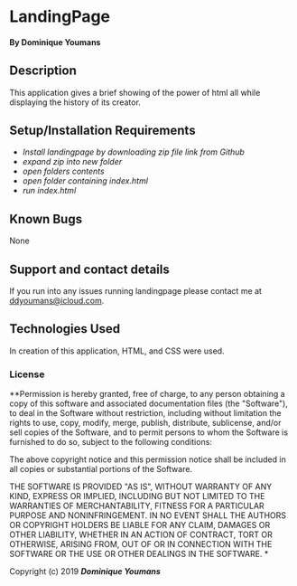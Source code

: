 # LandingPage

#### By **Dominique Youmans**

## Description

This application gives a brief showing of the power of html all while displaying the history of its creator.




## Setup/Installation Requirements


* _Install landingpage by downloading zip file link from Github_
* _expand zip into new folder_
* _open folders contents_
* _open folder containing index.html_
* _run index.html_




## Known Bugs

None

## Support and contact details

If you run into any issues running landingpage please contact me at ddyoumans@icloud.com.

## Technologies Used

In creation of this application, HTML, and CSS were used.

### License

**Permission is hereby granted, free of charge, to any person obtaining a copy of this software and associated documentation files (the "Software"), to deal in the Software without restriction, including without limitation the rights to use, copy, modify, merge, publish, distribute, sublicense, and/or sell copies of the Software, and to permit persons to whom the Software is furnished to do so, subject to the following conditions:

The above copyright notice and this permission notice shall be included in all copies or substantial portions of the Software.

THE SOFTWARE IS PROVIDED "AS IS", WITHOUT WARRANTY OF ANY KIND, EXPRESS OR IMPLIED, INCLUDING BUT NOT LIMITED TO THE WARRANTIES OF MERCHANTABILITY, FITNESS FOR A PARTICULAR PURPOSE AND NONINFRINGEMENT. IN NO EVENT SHALL THE AUTHORS OR COPYRIGHT HOLDERS BE LIABLE FOR ANY CLAIM, DAMAGES OR OTHER LIABILITY, WHETHER IN AN ACTION OF CONTRACT, TORT OR OTHERWISE, ARISING FROM, OUT OF OR IN CONNECTION WITH THE SOFTWARE OR THE USE OR OTHER DEALINGS IN THE SOFTWARE. *

Copyright (c) 2019 **_Dominique Youmans_**
